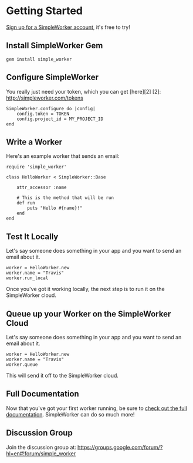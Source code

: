 Getting Started
===============

[Sign up for a SimpleWorker account][1], it's free to try!

[1]: http://www.simpleworker.com/

Install SimpleWorker Gem
------------------------

    gem install simple_worker

Configure SimpleWorker
----------------------

You really just need your token, which you can get [here][2]
[2]: http://simpleworker.com/tokens 

    SimpleWorker.configure do |config|
        config.token = TOKEN
        config.project_id = MY_PROJECT_ID
    end

Write a Worker
--------------

Here's an example worker that sends an email:

    require 'simple_worker'

    class HelloWorker < SimpleWorker::Base

        attr_accessor :name

        # This is the method that will be run
        def run
            puts "Hello #{name}!"
        end
    end

Test It Locally
---------------

Let's say someone does something in your app and you want to send an email about it.

    worker = HelloWorker.new
    worker.name = "Travis"
    worker.run_local

Once you've got it working locally, the next step is to run it on the SimpleWorker cloud.

Queue up your Worker on the SimpleWorker Cloud
----------------------------------------------

Let's say someone does something in your app and you want to send an email about it.

    worker = HelloWorker.new
    worker.name = "Travis"
    worker.queue

This will send it off to the SimpleWorker cloud.

Full Documentation
-----------------

Now that you've got your first worker running, be sure to [check out the full documentation](http://docs.simpleworker.com).
SimpleWorker can do so much more!

Discussion Group
----------------------

Join the discussion group at: https://groups.google.com/forum/?hl=en#!forum/simple_worker
